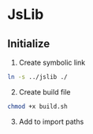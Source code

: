 # JsLib


## Initialize

1. Create symbolic link

```sh
ln -s ../jslib ./
```

2. Create build file

```sh
chmod +x build.sh
```

3. Add to import paths

